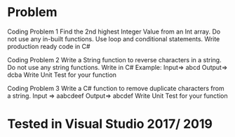 # Problem

Coding Problem 1
Find the 2nd highest Integer Value from an Int array. Do not use any in-built functions. Use loop and conditional statements. Write production ready code in C#
 
Coding Problem 2
Write a  String function to reverse characters in a string. Do not use any string functions. Write in C#
Example: Input=> abcd  Output=> dcba
Write Unit Test for your function
 
Coding Problem 3
Write a C# function to remove duplicate characters from a string.
Input => aabcdeef  Output=> abcdef
Write Unit Test for your function

# Tested in Visual Studio 2017/ 2019